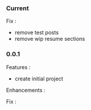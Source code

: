 ### Current

Fix :
 - remove test posts
 - remove wip resume sections

### 0.0.1

Features :
 - create initial project

Enhancements :

Fix :